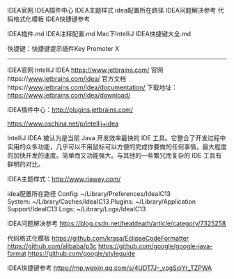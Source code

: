IDEA官网
IDEA插件中心
IDEA主题样式
idea配置所在路径
IDEA问题解决参考
代码格式化模板
IDEA快捷键参考


IDEA插件.md
IDEA注释配置.md
Mac下IntelliJ IDEA快捷键大全.md

快捷键：快捷键提示插件Key Promoter X 


---------------------------------------------------------------------------------------------------------------------







IDEA官网
IntelliJ IDEA
https://www.jetbrains.com/
官网https://www.jetbrains.com/idea/
官方文档https://www.jetbrains.com/idea/documentation/
下载地址：https://www.jetbrains.com/idea/download/

IDEA插件中心：http://plugins.jetbrains.com/

https://www.oschina.net/p/intellij+idea

IntelliJ IDEA 被认为是当前 Java 开发效率最快的 IDE 工具。它整合了开发过程中实用的众多功能，几乎可以不用鼠标可以方便的完成你要做的任何事情，最大程度的加快开发的速度。简单而又功能强大。与其他的一些繁冗而复杂的 IDE 工具有鲜明的对比。



IDEA主题样式：http://www.riaway.com/


idea配置所在路径
Config: ~/Library/Preferences/IdeaIC13
System: ~/Library/Caches/IdeaIC13
Plugins: ~/Library/Application Support/IdeaIC13
Logs: ~/Library/Logs/IdeaIC13


IDEA问题解决参考
https://blog.csdn.net/heatdeath/article/category/7325258


代码格式化模板
https://github.com/krasa/EclipseCodeFormatter
https://github.com/alibaba/p3c
https://github.com/google/google-java-format
https://github.com/google/styleguide




IDEA快捷键参考
https://mp.weixin.qq.com/s/4UDT7J-_vpgSciYr_TZPWA


